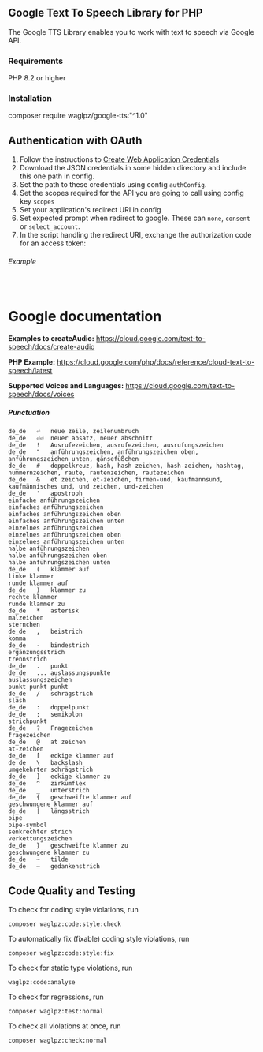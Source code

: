 ## Google Text To Speech Library for PHP

The Google TTS Library enables you to work with text to speech via Google API.

### Requirements

PHP 8.2 or higher

### Installation

composer require waglpz/google-tts:"^1.0"

## Authentication with OAuth

1. Follow the instructions to [Create Web Application Credentials](https://github.com/googleapis/google-api-php-client/blob/master/docs/oauth-web.md)
1. Download the JSON credentials in some hidden directory and include this one path in config.
1. Set the path to these credentials using config `authConfig`.
1. Set the scopes required for the API you are going to call using config key `scopes`
1. Set your application's redirect URI in config
1. Set expected prompt when redirect to google. These can `none`, `consent` or `select_account`.
1. In the script handling the redirect URI, exchange the authorization code for an access token:
###### Example 

  ```php
    
  ```

Google documentation
====================

**Examples to createAudio:** https://cloud.google.com/text-to-speech/docs/create-audio

**PHP Example:** https://cloud.google.com/php/docs/reference/cloud-text-to-speech/latest

**Supported Voices and Languages:** https://cloud.google.com/text-to-speech/docs/voices

##### Punctuation
```text
de_de	⏎	neue zeile, zeilenumbruch
de_de	⏎⏎	neuer absatz, neuer abschnitt
de_de	!	Ausrufezeichen, ausrufezeichen, ausrufungszeichen
de_de	"	anführungszeichen, anführungszeichen oben, anführungszeichen unten, gänsefüßchen
de_de	#	doppelkreuz, hash, hash zeichen, hash-zeichen, hashtag, nummernzeichen, raute, rautenzeichen, rautezeichen
de_de	&	et zeichen, et-zeichen, firmen-und, kaufmannsund, kaufmännisches und, und zeichen, und-zeichen
de_de	'	apostroph
einfache anführungszeichen
einfaches anführungszeichen
einfaches anführungszeichen oben
einfaches anführungszeichen unten
einzelnes anführungszeichen
einzelnes anführungszeichen oben
einzelnes anführungszeichen unten
halbe anführungszeichen
halbe anführungszeichen oben
halbe anführungszeichen unten
de_de	(	klammer auf
linke klammer
runde klammer auf
de_de	)	klammer zu
rechte klammer
runde klammer zu
de_de	*	asterisk
malzeichen
sternchen
de_de	,	beistrich
komma
de_de	-	bindestrich
ergänzungsstrich
trennstrich
de_de	.	punkt
de_de	...	auslassungspunkte
auslassungszeichen
punkt punkt punkt
de_de	/	schrägstrich
slash
de_de	:	doppelpunkt
de_de	;	semikolon
strichpunkt
de_de	?	Fragezeichen
fragezeichen
de_de	@	at zeichen
at-zeichen
de_de	[	eckige klammer auf
de_de	\	backslash
umgekehrter schrägstrich
de_de	]	eckige klammer zu
de_de	^	zirkumflex
de_de	_	unterstrich
de_de	{	geschweifte klammer auf
geschwungene klammer auf
de_de	|	längsstrich
pipe
pipe-symbol
senkrechter strich
verkettungszeichen
de_de	}	geschweifte klammer zu
geschwungene klammer zu
de_de	~	tilde
de_de	–	gedankenstrich
```

## Code Quality and Testing ##

To check for coding style violations, run

```
composer waglpz:code:style:check
```

To automatically fix (fixable) coding style violations, run

```
composer waglpz:code:style:fix
```

To check for static type violations, run

```
waglpz:code:analyse
```

To check for regressions, run

```
composer waglpz:test:normal
```

To check all violations at once, run

```
composer waglpz:check:normal
```
